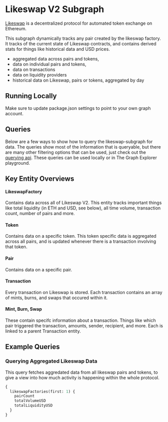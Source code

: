 # Likeswap V2 Subgraph

[Likeswap](https://likeswap.org/) is a decentralized protocol for automated token exchange on Ethereum.

This subgraph dynamically tracks any pair created by the likeswap factory. It tracks of the current state of Likeswap contracts, and contains derived stats for things like historical data and USD prices.

- aggregated data across pairs and tokens,
- data on individual pairs and tokens,
- data on transactions
- data on liquidity providers
- historical data on Likeswap, pairs or tokens, aggregated by day

## Running Locally

Make sure to update package.json settings to point to your own graph account.

## Queries

Below are a few ways to show how to query the likeswap-subgraph for data. The queries show most of the information that is queryable, but there are many other filtering options that can be used, just check out the [querying api](https://thegraph.com/docs/graphql-api). These queries can be used locally or in The Graph Explorer playground.

## Key Entity Overviews

#### LikeswapFactory

Contains data across all of Likeswap V2. This entity tracks important things like total liquidity (in ETH and USD, see below), all time volume, transaction count, number of pairs and more.

#### Token

Contains data on a specific token. This token specific data is aggregated across all pairs, and is updated whenever there is a transaction involving that token.

#### Pair

Contains data on a specific pair.

#### Transaction

Every transaction on Likeswap is stored. Each transaction contains an array of mints, burns, and swaps that occured within it.

#### Mint, Burn, Swap

These contain specifc information about a transaction. Things like which pair triggered the transaction, amounts, sender, recipient, and more. Each is linked to a parent Transaction entity.

## Example Queries

### Querying Aggregated Likeswap Data

This query fetches aggredated data from all likeswap pairs and tokens, to give a view into how much activity is happening within the whole protocol.

```graphql
{
  likeswapFactories(first: 1) {
    pairCount
    totalVolumeUSD
    totalLiquidityUSD
  }
}
```
